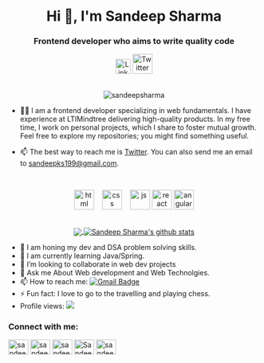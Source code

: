 <h1 align="center">Hi 👋, I'm Sandeep Sharma</h1>
<h3 align="center">Frontend developer who aims to write quality code</h3>

<div align=center>
  <a href="https://www.linkedin.com/in/sandeepanshu/"><img src="https://cdn.worldvectorlogo.com/logos/linkedin-icon-2.svg" title="Linkedin" alt="Linkedin Account" width="30"/></a>
  <a href="https://twitter.com/Sandeep_anshu_/"><img src="https://cdn.worldvectorlogo.com/logos/twitter-6.svg" title="Twitter" alt="Twitter Account1" width="40"/></a>
  <br><br>
 <p><img src="https://komarev.com/ghpvc/?username=sandeepsharma" alt="sandeepsharma"/></p>
</div>

- 👨‍💻 I am a frontend developer specializing in web fundamentals. I have experience at LTIMindtree delivering high-quality products. In my free time, I work on personal projects, which I share to foster mutual growth. Feel free to explore my repositories; you might find something useful.

- 📫 The best way to reach me is [Twitter](https://twitter.com/Sandeep_anshu_). You can also send me an email to sandeepks199@gmail.com.

<br>

<p align="center">
  <img src="https://upload.wikimedia.org/wikipedia/commons/thumb/6/61/HTML5_logo_and_wordmark.svg/2048px-HTML5_logo_and_wordmark.svg.png" alt="html" width="auto" height="40">&nbsp;&nbsp;&nbsp;
  <img src='https://upload.wikimedia.org/wikipedia/commons/thumb/d/d5/CSS3_logo_and_wordmark.svg/1200px-CSS3_logo_and_wordmark.svg.png' alt="css" width="auto" height="40">&nbsp;&nbsp;&nbsp;
  <img src='https://upload.wikimedia.org/wikipedia/commons/6/6a/JavaScript-logo.png' height='40' width='auto' alt="js">
  <img src="https://upload.wikimedia.org/wikipedia/commons/thumb/a/a7/React-icon.svg/1280px-React-icon.svg.png" alt="react" width="auto" height="40"/>
  <img src="https://angular.io/assets/images/logos/angular/angular.svg" alt="angular" width="40" height="40"/>
<p align="center">
  
<br>
  
<a href="https://github.com/Sandeep-Sharma/github-readme-stats">
  <img align="center" src="https://github-readme-stats.vercel.app/api/top-langs/?username=sandeepanshu&theme=radical&hide=glsl,python" />
</a>
<a href="https://github.com/anuraghazra/github-readme-stats">
  <img align="center" src="https://github-readme-stats.vercel.app/api?username=sandeepanshu&show_icons=true&theme=radical&line_height=27" alt="Sandeep Sharma's github stats" />
</a>

- 🔭 I am honing my dev and DSA problem solving skills.
- 🌱 I am currently learning Java/Spring.
- 👯 I’m looking to collaborate in web dev projects
- 💬 Ask me About Web development and Web Technolgies.
- 📫 How to reach me: [![Gmail Badge](https://img.shields.io/badge/-Gmail-c14438?style=flat-square&logo=Gmail&logoColor=white&link=mailto:sandeepks9199@gmail.com)](mailto:sandeepks9199@gmail.com) 
- ⚡ Fun fact: I love to go to the travelling and playing chess.
- Profile views: ![](https://komarev.com/ghpvc/?username=sandeepanshu)


<h3 align="left">Connect with me:</h3>
<p align="left">

<a href="https://www.linkedin.com/in/sandeepanshu/" target="blank"><img align="center" src="https://raw.githubusercontent.com/rahuldkjain/github-profile-readme-generator/master/src/images/icons/Social/linked-in-alt.svg" alt="sandeepanshu" height="30" width="40" /></a>
<a href="https://www.instagram.com/sandeep_anshu_/" target="blank"><img align="center" src="https://raw.githubusercontent.com/rahuldkjain/github-profile-readme-generator/master/src/images/icons/Social/instagram.svg" alt="sandeep_anshu_" height="30" width="40" /></a>
<a href="https://www.hackerrank.com/profile/sandeepks9199" target="blank"><img align="center" src="https://raw.githubusercontent.com/rahuldkjain/github-profile-readme-generator/master/src/images/icons/Social/hackerrank.svg" alt="sandeepanshu" height="30" width="40" /></a>
<a href="https://leetcode.com/u/Sandeep_Anshu/" target="blank"><img align="center" src="https://raw.githubusercontent.com/rahuldkjain/github-profile-readme-generator/master/src/images/icons/Social/leet-code.svg" alt="Sandeep_Anshu" height="30" width="40" /></a>
<a href="https://www.geeksforgeeks.org/user/sandeepks9199/?utm_source=geeksforgeeks&utm_medium=my_profile&utm_campaign=auth_user" target="blank"><img align="center" src="https://raw.githubusercontent.com/rahuldkjain/github-profile-readme-generator/master/src/images/icons/Social/geeks-for-geeks.svg" alt="sandeepanshu" height="30" width="40" /></a>
</p>
